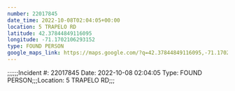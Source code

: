 ```yaml
---
number: 22017845
date_time: 2022-10-08T02:04:05+00:00
location: 5 TRAPELO RD
latitude: 42.37844849116095
longitude: -71.1702106293152
type: FOUND PERSON
google_maps_link: https://maps.google.com/?q=42.37844849116095,-71.1702106293152
---
```


;;;;;;Incident #: 22017845   Date: 2022-10-08 02:04:05    Type: FOUND PERSON;;;Location: 5 TRAPELO RD;;;
